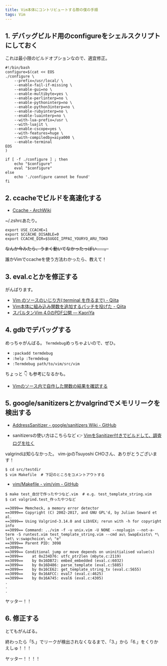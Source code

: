 ```yaml
---
title: Vim本体にコントリビュートする際の僕の手順
tags: Vim
---
```


## 1. デバッグビルド用のconfigureをシェルスクリプトにしておく

これは最小限のビルドオプションなので、適宜修正。

```shell-session
#!/bin/bash
configure=$(cat << EOS
./configure \
    --prefix=/usr/local/ \
    --enable-fail-if-missing \
    --enable-gui=no \
    --enable-multibyte=yes \
    --enable-perlinterp=no \
    --enable-pythoninterp=no \
    --enable-python3interp=no \
    --enable-rubyinterp=no \
    --enable-luainterp=no \
    --with-lua-prefix=/usr \
    --with-luajit \
    --enable-cscope=yes \
    --with-features=huge \
    --with-compiledby=aiya000 \
    --enable-terminal
EOS
)

if [ -f ./configure ] ; then
    echo "$configure"
    eval "$configure"
else
    echo './configure cannot be found'
fi
```

## 2. ccacheでビルドを高速化する

- [Ccache - ArchWiki](https://wiki.archlinux.jp/index.php/Ccache)

~/.zshrcあたり。

```shell-session
export USE_CCACHE=1
export $CCACHE_DISABLE=0
export CCACHE_DIR=$SUGOI_IPPAI_YOURYO_ARU_TOKO
```

~~なんか今みたら、うまく動いてなかったっぽい……。~~

誰かVimでccacheを使う方法わかったら、教えて！

## 3. eval.cとかを修正する

がんばります。

- [Vim のソースのいじり方(:terminal を作るまで) - Qiita](https://qiita.com/mattn/items/ee438479b09055a2f305~)
- [Vim本体に組み込み関数を追加するパッチを投げた - Qiita](https://qiita.com/mopp/items/084abe28681202bda30e~)
- [スパルタンVim 4.0のPDF公開 &mdash; KaoriYa](https://www.kaoriya.net/blog/2014/09/19/)

## 4. gdbでデバッグする

めっちゃがんばる。
`Termdebug`めっちゃよいので、ぜひ。

- `:packadd termdebug`
- `:help :Termdebug`
- `:Termdebug path/to/vim/src/vim`

ちょっと :point_down: も参考になるかも。

- [Vimのソース内で自作した関数の結果を確認する](./2019-06-26-run-my-func-on-vim-src.html)

## 5. google/sanitizersとかvalgrindでメモリリークを検出する

- [AddressSanitizer - google/sanitizers Wiki - GitHub](https://github.com/google/sanitizers/wiki/AddressSanitizer)

- sanitizersの使い方はこちらなど :point_right: [VimをSanitizer付きでビルドして、調査ログを吐く](./2019-07-14-build-vim-with-asan.html)

valgrindは知らなかった。
vim-jpのTsuyoshi CHOさん、ありがとうございます！

```shell-session
$ cd src/testdir
$ vim Makefile  # 下記のところをコメントアウトする
```

- [vim/Makefile - vim/vim - GitHub](https://github.com/vim/vim/blob/df9c6cad8cc318e26e99c3b055f0788e7d6582de/src/testdir/Makefile#L21)

```shell-session
$ make test_自分で作ったやつなど.vim  # e.g. test_template_string.vim
$ cat valgrind.test_作ったやつなど

==3099== Memcheck, a memory error detector
==3099== Copyright (C) 2002-2017, and GNU GPL'd, by Julian Seward et al.
==3099== Using Valgrind-3.14.0 and LibVEX; rerun with -h for copyright info
==3099== Command: ../vim -f -u unix.vim -U NONE --noplugin --not-a-term -S runtest.vim test_template_string.vim --cmd au\ SwapExists\ *\ let\ v:swapchoice\ =\ "e"
==3099== Parent PID: 3098
==3099== 
==3099== Conditional jump or move depends on uninitialised value(s)
==3099==    at 0x234D76: utfc_ptr2len (mbyte.c:2119)
==3099==    by 0x16DB72: embed_embedded (eval.c:6032)
==3099==    by 0x16D486: parse_template (eval.c:5885)
==3099==    by 0x16CE62: get_template_string_tv (eval.c:5655)
==3099==    by 0x16AFCC: eval7 (eval.c:4625)
==3099==    by 0x16A745: eval6 (eval.c:4305)
.
.
.
```

ヤッター！！

## 6. 修正する

とてもがんばる。

終わったら「5.」でリークが検出されなくなるまで、「3.」から「6.」をくりかえしゅ！！！

ヤッター！！！！
